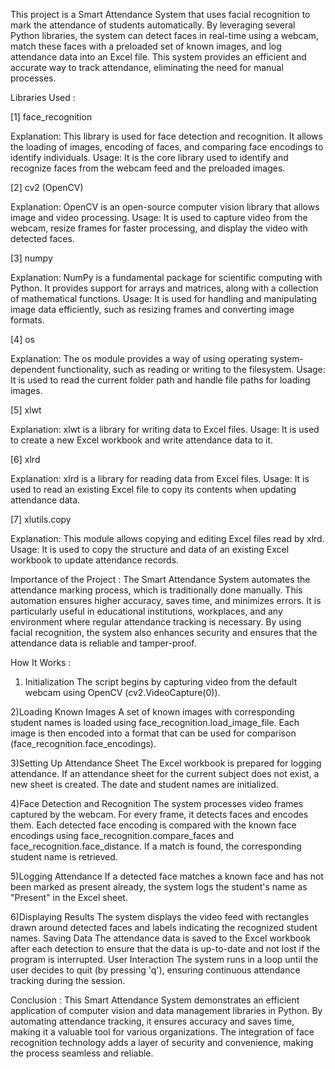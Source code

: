 This project is a Smart Attendance System that uses facial recognition to mark the attendance of students automatically. By leveraging several Python libraries, the system can detect faces in real-time using a webcam, match these faces with a preloaded set of known images, and log attendance data into an Excel file. This system provides an efficient and accurate way to track attendance, eliminating the need for manual processes.


Libraries Used : 


[1] face_recognition

Explanation: This library is used for face detection and recognition. It allows the loading of images, encoding of faces, and comparing face encodings to identify individuals.
Usage: It is the core library used to identify and recognize faces from the webcam feed and the preloaded images.


[2] cv2 (OpenCV)

Explanation: OpenCV is an open-source computer vision library that allows image and video processing.
Usage: It is used to capture video from the webcam, resize frames for faster processing, and display the video with detected faces.


[3] numpy

Explanation: NumPy is a fundamental package for scientific computing with Python. It provides support for arrays and matrices, along with a collection of mathematical functions.
Usage: It is used for handling and manipulating image data efficiently, such as resizing frames and converting image formats.


[4] os

Explanation: The os module provides a way of using operating system-dependent functionality, such as reading or writing to the filesystem.
Usage: It is used to read the current folder path and handle file paths for loading images.


[5] xlwt

Explanation: xlwt is a library for writing data to Excel files.
Usage: It is used to create a new Excel workbook and write attendance data to it.


[6] xlrd

Explanation: xlrd is a library for reading data from Excel files.
Usage: It is used to read an existing Excel file to copy its contents when updating attendance data.


[7] xlutils.copy

Explanation: This module allows copying and editing Excel files read by xlrd.
Usage: It is used to copy the structure and data of an existing Excel workbook to update attendance records.



Importance of the Project : 
The Smart Attendance System automates the attendance marking process, which is traditionally done manually. This automation ensures higher accuracy, saves time, and minimizes errors. It is particularly useful in educational institutions, workplaces, and any environment where regular attendance tracking is necessary. By using facial recognition, the system also enhances security and ensures that the attendance data is reliable and tamper-proof.




How It Works :
1) Initialization
The script begins by capturing video from the default webcam using OpenCV (cv2.VideoCapture(0)).

2)Loading Known Images
A set of known images with corresponding student names is loaded using face_recognition.load_image_file. Each image is then encoded into a format that can be used for comparison (face_recognition.face_encodings).

3)Setting Up Attendance Sheet
The Excel workbook is prepared for logging attendance. If an attendance sheet for the current subject does not exist, a new sheet is created. The date and student names are initialized.

4)Face Detection and Recognition
The system processes video frames captured by the webcam. For every frame, it detects faces and encodes them.
Each detected face encoding is compared with the known face encodings using face_recognition.compare_faces and face_recognition.face_distance.
If a match is found, the corresponding student name is retrieved.

5)Logging Attendance
If a detected face matches a known face and has not been marked as present already, the system logs the student's name as "Present" in the Excel sheet.

6)Displaying Results
The system displays the video feed with rectangles drawn around detected faces and labels indicating the recognized student names.
Saving Data
The attendance data is saved to the Excel workbook after each detection to ensure that the data is up-to-date and not lost if the program is interrupted.
User Interaction
The system runs in a loop until the user decides to quit (by pressing 'q'), ensuring continuous attendance tracking during the session.




Conclusion :
This Smart Attendance System demonstrates an efficient application of computer vision and data management libraries in Python. By automating attendance tracking, it ensures accuracy and saves time, making it a valuable tool for various organizations. The integration of face recognition technology adds a layer of security and convenience, making the process seamless and reliable.
